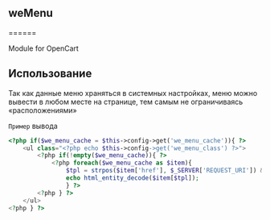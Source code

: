 ## weMenu
======

Module for OpenCart

## Использование

Так как данные меню храняться в системных настройках, меню можно вывести в любом месте на странице, тем самым не ограничиваясь «расположениями»

`Пример` вывода

```php
<?php if($we_menu_cache = $this->config->get('we_menu_cache')){ ?> 
    <ul class="<?php echo $this->config->get('we_menu_class') ?>">
        <?php if(!empty($we_menu_cache)){ ?>
            <?php foreach($we_menu_cache as $item){ 
                $tpl = strpos($item['href'], $_SERVER['REQUEST_URI']) && $_SERVER['REQUEST_URI'] != '/'  ? 'tpl_row_act' : 'tpl_row';
                echo html_entity_decode($item[$tpl]); 
                } ?>
        <?php } ?>
    </ul>
<?php } ?>
```